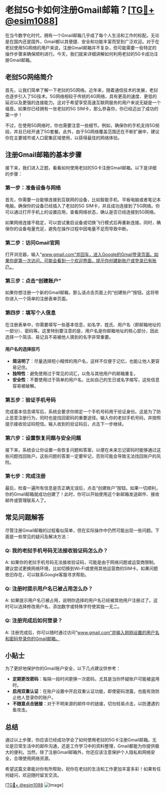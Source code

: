 # 老挝5G卡如何注册Gmail邮箱？[[TG💪+ @esim1088](https://t.me/s/esim1088)]

在当今数字化时代，拥有一个Gmail邮箱几乎成了每个人生活和工作的标配。无论是在国内还是国外，Gmail都以其便捷、安全和功能丰富而受到广泛欢迎。对于在老挝使用5G网络的用户来说，注册Gmail邮箱并不复杂，但可能需要一些特定的操作步骤来确保顺利进行。今天，我们就来详细讲解如何利用老挝的5G卡成功注册Gmail邮箱。

## 老挝5G网络简介

首先，让我们简单了解一下老挝的5G网络。近年来，随着通信技术的发展，老挝也逐步引入了5G技术。5G网络相较于传统的4G网络，具有更高的速度、更低的延迟以及更强的连接能力。这对于希望享受高速互联网服务的用户来说无疑是一个福音。如果你已经拥有一张老挝的5G SIM卡，那么恭喜你，你已经迈出了成功的第一步！

不过，在使用5G网络时，你也需要注意一些细节。例如，确保你的手机支持5G频段，并且已经开通了5G套餐。此外，由于5G网络覆盖范围还在不断扩展中，建议你在主要城市或人口密集区域使用，以获得最佳的网络体验。

## 注册Gmail邮箱的基本步骤

接下来，我们进入正题，看看如何使用老挝的5G卡注册Gmail邮箱。以下是详细的步骤：

### 第一步：准备设备与网络

首先，你需要一台能够连接到互联网的设备，比如智能手机、平板电脑或者笔记本电脑。确保你的设备已经插入了老挝的5G SIM卡，并且成功连接到了5G网络。你可以通过打开手机上的设置应用，查看网络状态，确认是否已经连接到5G网络。

如果网络连接不稳定，可以尝试重启设备或切换飞行模式后再重新连接。同时，确保你的设备电量充足，避免在操作过程中因电量不足而导致中断。

### 第二步：访问Gmail官网

打开浏览器，输入“www.gmail.com”并回车，进入Google的Gmail登录页面。如果你是第一次访问，可能会看到一个欢迎界面，提示你创建新账户或登录已有账户。

### 第三步：点击“创建账户”

如果你想注册一个新的Gmail邮箱，那么请点击页面上的“创建账户”按钮。这将带你进入一个简单的注册表单页面。

### 第四步：填写个人信息

在注册表单中，你需要填写一些基本信息，如名字、姓氏、用户名（即邮箱地址的一部分）、密码等。这里特别要注意的是，用户名是你邮箱地址的核心部分，因此选择一个简洁、易记且不易被他人猜到的名字非常重要。

#### 用户名的选择技巧

- **简洁明了**：尽量选择短小精悍的用户名，这样不仅便于记忆，也能让他人更容易记住。
- **独特性**：避免使用过于常见的词汇，以免与其他用户的邮箱重复。
- **安全性**：不要使用过于简单的用户名，比如自己的生日或名字缩写，这些信息容易被破解。

### 第五步：验证手机号码

完成基本信息填写后，系统会要求你绑定一个手机号码用于验证身份。这是为了防止恶意注册行为，同时也是找回密码的重要途径。输入你的老挝手机号码，并按照提示接收验证码短信。输入收到的验证码后，点击下一步继续。

### 第六步：设置恢复问题与安全问题

接下来，系统会让你设置一些恢复问题和答案，以便在未来忘记密码时能够通过这些问题找回账户。这些问题的答案一定要牢记，否则可能会导致无法找回账户的风险。

### 第七步：完成注册

最后，检查一遍所有信息是否正确无误后，点击“创建账户”按钮。如果一切顺利，你的Gmail邮箱就成功创建了！此时，你可以开始使用这个新邮箱发送邮件、接收邮件或管理联系人了。

## 常见问题解答

尽管注册Gmail邮箱的过程看似简单，但在实际操作中仍然可能出现一些问题。下面是一些常见的疑问及解决方法：

### Q: 我的老挝手机号码无法接收验证码怎么办？

A: 如果你的老挝手机号码无法接收验证码，可能是由于网络问题或运营商限制。建议尝试更换网络环境，比如切换到Wi-Fi或使用其他运营商的SIM卡。如果问题依旧存在，可以联系Google客服寻求帮助。

### Q: 注册时提示用户名已被占用怎么办？

A: 如果提示用户名已被占用，说明你选择的用户名已经被其他用户注册过了。这时可以选择修改用户名，添加数字或特殊字符使其独一无二。

### Q: 注册完成后如何登录？

A: 注册完成后，你可以随时通过访问“www.gmail.com”并输入刚刚设置的用户名和密码登录你的Gmail邮箱。

## 小贴士

为了更好地保护你的Gmail账户安全，以下几点建议供参考：

- **定期更改密码**：每隔一段时间更换一次密码，尤其是当你怀疑账户可能被盗用时。
- **启用双重认证**：在账户设置中开启双重认证功能，即使密码泄露，也能有效防止他人登录你的账户。
- **不随意点击链接**：对于不明来源的邮件中的链接，切勿轻易点击，以防遭遇钓鱼攻击。

## 总结

通过以上步骤，你应该已经成功学会了如何使用老挝的5G卡注册Gmail邮箱。无论是日常生活中的邮件沟通，还是工作学习中的资料整理，Gmail都能为你提供极大的便利。当然，除了注册Gmail邮箱外，你还应该注意保护个人隐私和网络安全，合理使用网络资源。

希望这篇文章能对你有所帮助，祝你在老挝的生活和工作更加丰富多彩！如果有任何疑问，欢迎随时留言交流。

[[TG💪+ @esim1088](https://t.me/s/esim1088) ![Image](https://i.postimg.cc/4NQfJmqS/Snipaste-2025-05-13-00-14-12.png)]